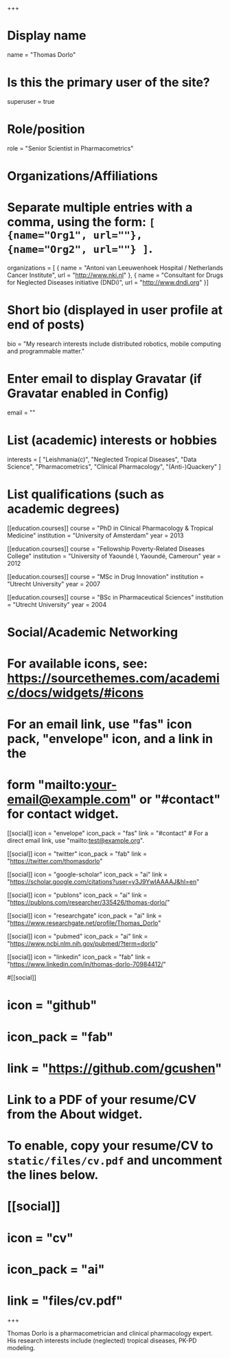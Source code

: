 +++
# Display name
name = "Thomas Dorlo"

# Is this the primary user of the site?
superuser = true

# Role/position
role = "Senior Scientist in Pharmacometrics"

# Organizations/Affiliations
#   Separate multiple entries with a comma, using the form: `[ {name="Org1", url=""}, {name="Org2", url=""} ]`.
organizations = [ { name = "Antoni van Leeuwenhoek Hospital / Netherlands Cancer Institute", url = "http://www.nki.nl" },
{ name = "Consultant for Drugs for Neglected Diseases initiative (DNDi)", url = "http://www.dndi.org" }]

# Short bio (displayed in user profile at end of posts)
bio = "My research interests include distributed robotics, mobile computing and programmable matter."

# Enter email to display Gravatar (if Gravatar enabled in Config)
email = ""

# List (academic) interests or hobbies
interests = [
  "Leishmania(c)",
  "Neglected Tropical Diseases",
  "Data Science",
  "Pharmacometrics",
  "Clinical Pharmacology",
  "(Anti-)Quackery"
  ]

# List qualifications (such as academic degrees)
[[education.courses]]
  course = "PhD in Clinical Pharmacology & Tropical Medicine"
  institution = "University of Amsterdam"
  year = 2013

[[education.courses]]
  course = "Fellowship Poverty-Related Diseases College"
  institution = "University of Yaoundé I, Yaoundé, Cameroun"
  year = 2012

[[education.courses]]
  course = "MSc in Drug Innovation"
  institution = "Utrecht University"
  year = 2007

[[education.courses]]
  course = "BSc in Pharmaceutical Sciences"
  institution = "Utrecht University"
  year = 2004

# Social/Academic Networking
# For available icons, see: https://sourcethemes.com/academic/docs/widgets/#icons
#   For an email link, use "fas" icon pack, "envelope" icon, and a link in the
#   form "mailto:your-email@example.com" or "#contact" for contact widget.

[[social]]
  icon = "envelope"
  icon_pack = "fas"
  link = "#contact"  # For a direct email link, use "mailto:test@example.org".

[[social]]
  icon = "twitter"
  icon_pack = "fab"
  link = "https://twitter.com/thomasdorlo"

[[social]]
  icon = "google-scholar"
  icon_pack = "ai"
  link = "https://scholar.google.com/citations?user=y3J9YwIAAAAJ&hl=en"
  
[[social]]
  icon = "publons"
  icon_pack = "ai"
  link = "https://publons.com/researcher/335426/thomas-dorlo/"
  
[[social]]
  icon = "researchgate"
  icon_pack = "ai"
  link = "https://www.researchgate.net/profile/Thomas_Dorlo"
  
  [[social]]
  icon = "pubmed"
  icon_pack = "ai"
  link = "https://www.ncbi.nlm.nih.gov/pubmed/?term=dorlo"
  
  [[social]]
  icon = "linkedin"
  icon_pack = "fab"
  link = "https://www.linkedin.com/in/thomas-dorlo-70984412/"


  

#[[social]]
#  icon = "github"
#  icon_pack = "fab"
#  link = "https://github.com/gcushen"

# Link to a PDF of your resume/CV from the About widget.
# To enable, copy your resume/CV to `static/files/cv.pdf` and uncomment the lines below.
# [[social]]
#   icon = "cv"
#   icon_pack = "ai"
#   link = "files/cv.pdf"

+++

Thomas Dorlo is a pharmacometrician and clinical pharmacology expert. His research interests include (neglected) tropical diseases, PK-PD modeling. 




